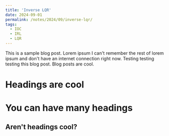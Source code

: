 ```yaml
---
title: 'Inverse LQR'
date: 2024-09-01
permalink: /notes/2024/09/inverse-lqr/
tags:
  - IOC
  - IRL
  - LQR
---
```


This is a sample blog post. Lorem ipsum I can't remember the rest of lorem ipsum and don't have an internet connection right now. Testing testing testing this blog post. Blog posts are cool.

Headings are cool
======

You can have many headings
======

Aren't headings cool?
------